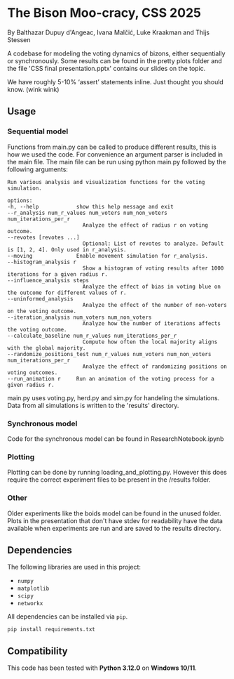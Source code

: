 # The Bison Moo-cracy, CSS 2025
By Balthazar Dupuy d'Angeac, Ivana Malčić, Luke Kraakman and Thijs Stessen 

A codebase for modeling the voting dynamics of bizons, either sequentially or synchronously. Some results can be found in the pretty plots folder and the file 'CSS final presentation.pptx' contains our slides on the topic.

We have roughly 5-10% ‘assert’ statements inline. Just thought you should know. (wink wink)

## Usage
### Sequential model
Functions from main.py can be called to produce different results, this is how we used the code. For convenience an argument parser is included in the main file.
The main file can be run using python main.py followed by the following arguments:

    Run various analysis and visualization functions for the voting simulation.

    options:
    -h, --help            show this help message and exit
    --r_analysis num_r_values num_voters num_non_voters num_iterations_per_r
                            Analyze the effect of radius r on voting outcome.
    --revotes [revotes ...]
                            Optional: List of revotes to analyze. Default is [1, 2, 4]. Only used in r_analysis.
    --moving              Enable movement simulation for r_analysis.
    --histogram_analysis r
                            Show a histogram of voting results after 1000 iterations for a given radius r.
    --influence_analysis steps
                            Analyze the effect of bias in voting blue on the outcome for different values of r.
    --uninformed_analysis
                            Analyze the effect of the number of non-voters on the voting outcome.
    --iteration_analysis num_voters num_non_voters
                            Analyze how the number of iterations affects the voting outcome.
    --calculate_baseline num_r_values num_iterations_per_r
                            Compute how often the local majority aligns with the global majority.
    --randomize_positions_test num_r_values num_voters num_non_voters num_iterations_per_r
                            Analyze the effect of randomizing positions on voting outcomes.
    --run_animation r     Run an animation of the voting process for a given radius r.

  main.py uses voting.py, herd.py and sim.py for handeling the simulations. Data from all simulations is written to the 'results' directory.
### Synchronous model
  Code for the synchronous model can be found in ResearchNotebook.ipynb
### Plotting
  Plotting can be done by running loading_and_plotting.py. However this does require the correct experiment files to be present in the /results folder.
### Other
Older experiments like the boids model can be found in the unused folder. Plots in the presentation that don't have stdev for readability have the data available when experiments are run and are saved to the results directory.
  ## Dependencies
The following libraries are used in this project:
- `numpy`
- `matplotlib`
- `scipy`
- `networkx`

All dependencies can be installed via `pip`.

```
pip install requirements.txt
```
## Compatibility
This code has been tested with **Python 3.12.0** on **Windows 10/11**.

